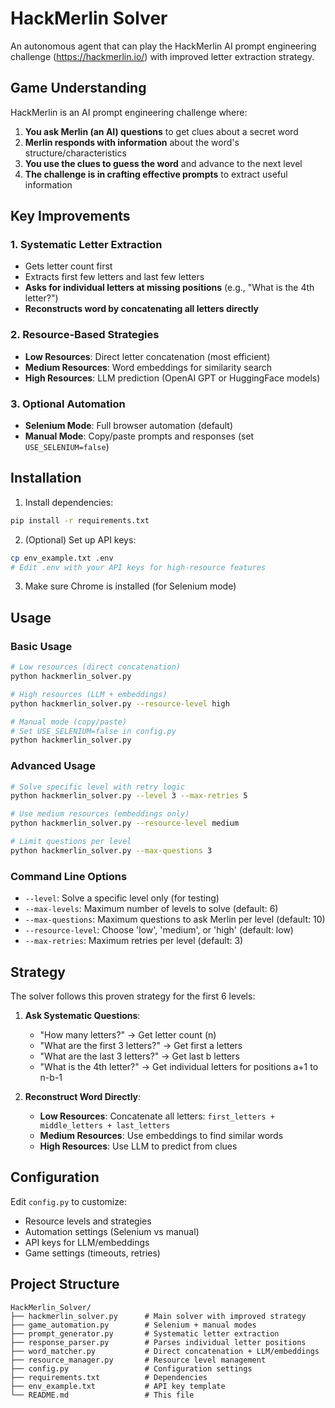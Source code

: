 # HackMerlin Solver

An autonomous agent that can play the HackMerlin AI prompt engineering challenge (https://hackmerlin.io/) with improved letter extraction strategy.

## Game Understanding

HackMerlin is an AI prompt engineering challenge where:
1. **You ask Merlin (an AI) questions** to get clues about a secret word
2. **Merlin responds with information** about the word's structure/characteristics  
3. **You use the clues to guess the word** and advance to the next level
4. **The challenge is in crafting effective prompts** to extract useful information

## Key Improvements

### 1. **Systematic Letter Extraction**
- Gets letter count first
- Extracts first few letters and last few letters
- **Asks for individual letters at missing positions** (e.g., "What is the 4th letter?")
- **Reconstructs word by concatenating all letters directly**

### 2. **Resource-Based Strategies**
- **Low Resources**: Direct letter concatenation (most efficient)
- **Medium Resources**: Word embeddings for similarity search
- **High Resources**: LLM prediction (OpenAI GPT or HuggingFace models)

### 3. **Optional Automation**
- **Selenium Mode**: Full browser automation (default)
- **Manual Mode**: Copy/paste prompts and responses (set `USE_SELENIUM=false`)

## Installation

1. Install dependencies:
```bash
pip install -r requirements.txt
```

2. (Optional) Set up API keys:
```bash
cp env_example.txt .env
# Edit .env with your API keys for high-resource features
```

3. Make sure Chrome is installed (for Selenium mode)

## Usage

### Basic Usage
```bash
# Low resources (direct concatenation)
python hackmerlin_solver.py

# High resources (LLM + embeddings)
python hackmerlin_solver.py --resource-level high

# Manual mode (copy/paste)
# Set USE_SELENIUM=false in config.py
python hackmerlin_solver.py
```

### Advanced Usage
```bash
# Solve specific level with retry logic
python hackmerlin_solver.py --level 3 --max-retries 5

# Use medium resources (embeddings only)
python hackmerlin_solver.py --resource-level medium

# Limit questions per level
python hackmerlin_solver.py --max-questions 3
```

### Command Line Options
- `--level`: Solve a specific level only (for testing)
- `--max-levels`: Maximum number of levels to solve (default: 6)
- `--max-questions`: Maximum questions to ask Merlin per level (default: 10)
- `--resource-level`: Choose 'low', 'medium', or 'high' (default: low)
- `--max-retries`: Maximum retries per level (default: 3)

## Strategy

The solver follows this proven strategy for the first 6 levels:

1. **Ask Systematic Questions**: 
   - "How many letters?" → Get letter count (n)
   - "What are the first 3 letters?" → Get first a letters
   - "What are the last 3 letters?" → Get last b letters
   - "What is the 4th letter?" → Get individual letters for positions a+1 to n-b-1

2. **Reconstruct Word Directly**: 
   - **Low Resources**: Concatenate all letters: `first_letters + middle_letters + last_letters`
   - **Medium Resources**: Use embeddings to find similar words
   - **High Resources**: Use LLM to predict from clues


## Configuration

Edit `config.py` to customize:
- Resource levels and strategies
- Automation settings (Selenium vs manual)
- API keys for LLM/embeddings
- Game settings (timeouts, retries)

## Project Structure
```
HackMerlin_Solver/
├── hackmerlin_solver.py      # Main solver with improved strategy
├── game_automation.py        # Selenium + manual modes
├── prompt_generator.py       # Systematic letter extraction
├── response_parser.py        # Parses individual letter positions
├── word_matcher.py           # Direct concatenation + LLM/embeddings
├── resource_manager.py       # Resource level management
├── config.py                 # Configuration settings
├── requirements.txt          # Dependencies
├── env_example.txt           # API key template
└── README.md                 # This file
```